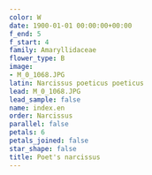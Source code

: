 ```yaml
---
color: W
date: 1900-01-01 00:00:00+00:00
f_end: 5
f_start: 4
family: Amaryllidaceae
flower_type: B
image:
- M_0_1068.JPG
latin: Narcissus poeticus poeticus
lead: M_0_1068.JPG
lead_sample: false
name: index.en
order: Narcissus
parallel: false
petals: 6
petals_joined: false
star_shape: false
title: Poet's narcissus
---
```

